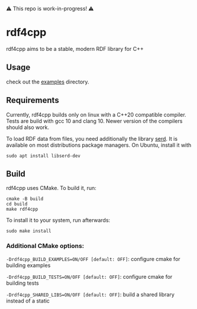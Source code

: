⚠️ This repo is work-in-progress! ⚠️
# rdf4cpp

rdf4cpp aims to be a stable, modern RDF library for C++

## Usage 
check out the [examples](./examples) directory. 

## Requirements

Currently, rdf4cpp builds only on linux with a C++20 compatible compiler. 
Tests are build with gcc 10 and clang 10. 
Newer version of the compilers should also work. 

To load RDF data from files, you need additionally the library [serd](https://drobilla.net/software/serd). 
It is available on most distributions package managers. 
On Ubuntu, install it with 
```shell
sudo apt install libserd-dev
```

## Build
rdf4cpp uses CMake. To build it, run: 
```shell
cmake -B build
cd build
make rdf4cpp
```

To install it to your system, run afterwards:
```shell
sudo make install
```

### Additional CMake options:

`-Drdf4cpp_BUILD_EXAMPLES=ON/OFF [default: OFF]`: configure cmake for building examples

`-Drdf4cpp_BUILD_TESTS=ON/OFF [default: OFF]`: configure cmake for building tests

`-Drdf4cpp_SHARED_LIBS=ON/OFF [default: OFF]`: build a shared library instead of a static